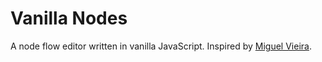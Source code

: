 # Vanilla Nodes

A node flow editor written in vanilla JavaScript. Inspired by [Miguel Vieira](https://www.youtube.com/watch?v=1JNbGf8dhAQ).
